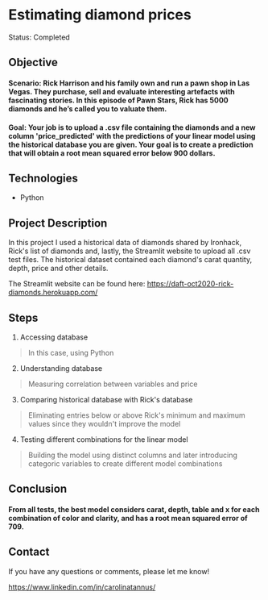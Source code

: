 # Estimating diamond prices
 
Status: Completed

## Objective
#### Scenario: Rick Harrison and his family own and run a pawn shop in Las Vegas. They purchase, sell and evaluate interesting artefacts with fascinating stories. In this episode of Pawn Stars, Rick has 5000 diamonds and he’s called you to valuate them.

#### Goal: Your job is to upload a .csv file containing the diamonds and a new column 'price_predicted' with the predictions of your linear model using the historical database you are given. Your goal is to create a prediction that will obtain a root mean squared error below 900 dollars.

## Technologies
- Python 

## Project Description
In this project I used a historical data of diamonds shared by Ironhack, Rick's list of diamonds and, lastly, the Streamlit website to upload all .csv test files. The historical dataset contained each diamond's carat quantity, depth, price and other details.

The Streamlit website can be found here: <https://daft-oct2020-rick-diamonds.herokuapp.com/>

## Steps

1) Accessing database
> In this case, using Python

2) Understanding database
> Measuring correlation between variables and price

3) Comparing historical database with Rick's database
> Eliminating entries below or above Rick's minimum and maximum values since they wouldn't improve the model

4) Testing different combinations for the linear model
> Building the model using distinct columns and later introducing categoric variables to create different model combinations

## Conclusion

#### From all tests, the best model considers carat, depth, table and x for each combination of color and clarity, and has a root mean squared error of 709.

## Contact
  
If you have any questions or comments, please let me know!
  
https://www.linkedin.com/in/carolinatannus/
 

